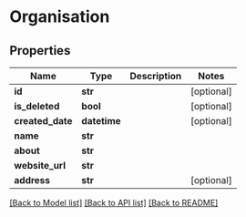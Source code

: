 # Organisation

## Properties
Name | Type | Description | Notes
------------ | ------------- | ------------- | -------------
**id** | **str** |  | [optional] 
**is_deleted** | **bool** |  | [optional] 
**created_date** | **datetime** |  | [optional] 
**name** | **str** |  | 
**about** | **str** |  | 
**website_url** | **str** |  | 
**address** | **str** |  | [optional] 

[[Back to Model list]](../README.md#documentation-for-models) [[Back to API list]](../README.md#documentation-for-api-endpoints) [[Back to README]](../README.md)


